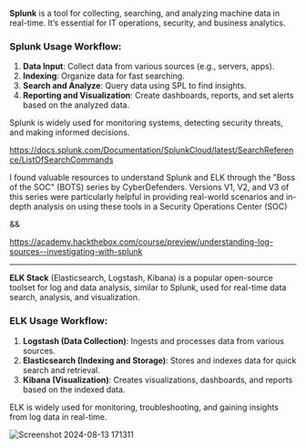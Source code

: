


**Splunk** is a tool for collecting, searching, and analyzing machine data in real-time. It’s essential for IT operations, security, and business analytics.

### **Splunk Usage Workflow:**

1. **Data Input**: Collect data from various sources (e.g., servers, apps).
2. **Indexing**: Organize data for fast searching.
3. **Search and Analyze**: Query data using SPL to find insights.
4. **Reporting and Visualization**: Create dashboards, reports, and set alerts based on the analyzed data.

Splunk is widely used for monitoring systems, detecting security threats, and making informed decisions.

https://docs.splunk.com/Documentation/SplunkCloud/latest/SearchReference/ListOfSearchCommands

I found valuable resources to understand Splunk and ELK through the "Boss of the SOC" (BOTS) series by CyberDefenders. Versions V1, V2, and V3 of this series were particularly helpful in providing real-world scenarios and in-depth analysis on using these tools in a Security Operations Center (SOC)

 && 
 
 https://academy.hackthebox.com/course/preview/understanding-log-sources--investigating-with-splunk

--------------------------------------------------------------------


**ELK Stack** (Elasticsearch, Logstash, Kibana) is a popular open-source toolset for log and data analysis, similar to Splunk, used for real-time data search, analysis, and visualization.

### **ELK Usage Workflow:**

1. **Logstash (Data Collection)**: Ingests and processes data from various sources.
2. **Elasticsearch (Indexing and Storage)**: Stores and indexes data for quick search and retrieval.
3. **Kibana (Visualization)**: Creates visualizations, dashboards, and reports based on the indexed data.

ELK is widely used for monitoring, troubleshooting, and gaining insights from log data in real-time.

![Screenshot 2024-08-13 171311](https://github.com/user-attachments/assets/f2dc8e23-b2b4-4652-96a2-39892d9bce69)
